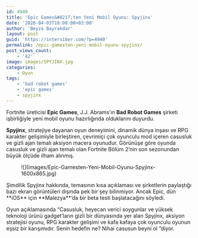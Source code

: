 ```yaml
---
id: 4940
title: 'Epic Games&#8217;ten Yeni Mobil Oyunu: Spyjinx'
date: '2020-04-03T18:00:00+03:00'
author: 'Beyza Bayrakdar'
layout: post
guid: 'https://intersiber.com/?p=4940'
permalink: /epic-gamesten-yeni-mobil-oyunu-spyjinx/
post_views_count:
    - '42'
image: images/SPYJINX.jpg
categories:
    - Oyun
tags:
    - 'bad robot games'
    - 'epic games'
    - spyjinx
---
```


Fortnite üreticisi **Epic Games**, J.J. Abrams’ın **Bad Robot Games** şirketi işbirliğiyle yeni mobil oyunu hazırlığında olduklarını duyurdu.

**Spyjinx**, stratejiye dayanan oyun deneyimini, dinamik dünya inşası ve RPG karakter gelişimiyle birleştiren, çevrimiçi çok oyunculu mod içeren casusluk ve gizli ajan temalı aksiyon macera oyunudur. Görünüşe göre oyunda casusluk ve gizli ajan temalı olan Fortnite Bölüm 2’nin son sezonundan büyük ölçüde ilham alınmış.

<figure class="wp-block-image size-large">![](images/Epic-Gamesten-Yeni-Mobil-Oyunu-Spyjinx-1600x865.jpg)</figure>Şimdilik Spyjinx hakkında, temasının kısa açıklaması ve şirketlerin paylaştığı bazı ekran görüntüleri dışında pek bir şey bilinmiyor. Ancak Epic, dün **iOS** için **Malezya**‘da bir beta testi başlatacağını söyledi.

Oyun açıklamasında “Casusluk, heyecan verici soygunlar ve yüksek teknoloji ürünü gadget’ların gizli bir dünyasında yer alan Spyjinx, aksiyon stratejisi oyunu, RPG karakter gelişimi ve kafa kafaya çok oyunculu oyunun eşsiz bir karışımıdır. Senin hedefin ne? Nihai casusun beyni ol ”diyor.